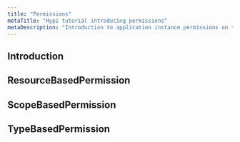 ```yaml
---
title: "Permissions"
metaTitle: "Hypi tutorial introducing permissions"
metaDescription: "Introduction to application instance permissions on the Hypi platform"
---
```


## Introduction

## ResourceBasedPermission

## ScopeBasedPermission

## TypeBasedPermission
